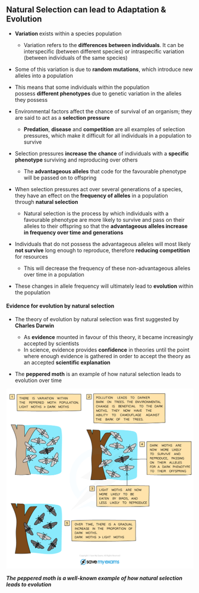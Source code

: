 Natural Selection can lead to Adaptation & Evolution
----------------------------------------------------

* <b>Variation </b>exists within a species population

  + Variation refers to the <b>differences between individuals</b>. It can be interspecific (between different species) or intraspecific variation (between individuals of the same species)
* Some of this variation is due to <b>random mutations</b>, which introduce new alleles into a population
* This means that some individuals within the population possess <b>different phenotypes </b>due to genetic variation in the alleles they possess
* Environmental factors affect the chance of survival of an organism; they are said to act as a <b>selection pressure</b>

  + <b>Predation</b>, <b>disease</b> and <b>competition</b> are all examples of selection pressures, which make it difficult for all individuals in a population to survive
* Selection pressures <b>increase</b> <b>the</b> <b>chance</b> of individuals with a <b>specific phenotype </b>surviving and reproducing over others

  + The <b>advantageous alleles</b> that code for the favourable phenotype will be passed on to offspring
* When selection pressures act over several generations of a species, they have an effect on the<b> frequency of alleles</b> in a population through <b>natural selection</b>

  + Natural selection is the process by which individuals with a favourable phenotype are more likely to survive and pass on their alleles to their offspring so that the <b>advantageous alleles increase in frequency over time and generations</b>
* Individuals that do not possess the advantageous alleles will most likely <b>not survive</b> long enough to reproduce, therefore <b>reducing competition</b> for resources

  + This will decrease the frequency of these non-advantageous alleles over time in a population
* These changes in allele frequency will ultimately lead to <b>evolution</b> within the population

#### Evidence for evolution by natural selection

* The theory of evolution by natural selection was first suggested by <b>Charles Darwin</b>

  + As <b>evidence</b> mounted in favour of this theory, it became increasingly accepted by scientists
  + In science, evidence provides <b>confidence</b> in theories until the point where enough evidence is gathered in order to accept the theory as an accepted <b>scientific explanation</b>
* The <b>peppered moth</b> is an example of how natural selection leads to evolution over time

![Natural selection example 2](Natural-selection-example-2.png)

<i><b>The peppered moth is a well-known example of how natural selection leads to evolution</b></i>